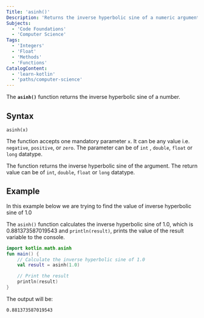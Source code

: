 ```yaml
---
Title: 'asinh()'
Description: 'Returns the inverse hyperbolic sine of a numeric argument'
Subjects:
  - 'Code Foundations'
  - 'Computer Science'
Tags:
  - 'Integers'
  - 'Float'
  - 'Methods'
  - 'Functions'
CatalogContent:
  - 'learn-kotlin'
  - 'paths/computer-science'
---
```


The **`asinh()`** function returns the inverse hyperbolic sine of a number.

## Syntax

```pseudo
asinh(x)
```

The function accepts one mandatory parameter `x`. It can be any value i.e. `negative`, `positive`, or `zero`. The parameter can be of `int` , `double`, `float` or `long` datatype. 

The function returns the inverse hyperbolic sine of the argument. The return value can be of `int`, `double`, `float` or `long` datatype.

## Example


In this example below we are trying to find the value of inverse hyperbolic sine of 1.0

The `asinh()` function calculates the inverse hyperbolic sine of 1.0, which is 0.881373587019543 and `println(result)`, prints the value of the result variable to the console.

```kotlin
import kotlin.math.asinh
fun main() {
    // Calculate the inverse hyperbolic sine of 1.0
    val result = asinh(1.0)

    // Print the result
    println(result)
}
```

The output will be:

```shell
0.881373587019543
```
